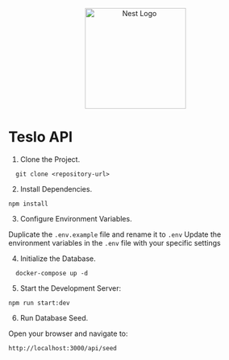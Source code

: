 <p align="center">
  <a href="http://nestjs.com/" target="blank"><img src="https://nestjs.com/img/logo-small.svg" width="200" alt="Nest Logo" /></a>
</p>

# Teslo API

1. Clone the Project.

```
  git clone <repository-url>
```

2. Install Dependencies.

```
npm install
```

3. Configure Environment Variables.

Duplicate the `.env.example` file and rename it to `.env`
Update the environment variables in the `.env` file with your specific settings

4. Initialize the Database.

```
  docker-compose up -d
```

5. Start the Development Server:

```
npm run start:dev
```

6. Run Database Seed.

Open your browser and navigate to:

```
http://localhost:3000/api/seed
```
